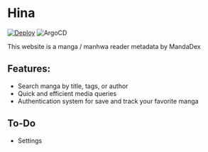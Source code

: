 # Hina

[![Deploy](https://github.com/Mirailisc/ui/actions/workflows/deploy.yml/badge.svg)](https://github.com/Mirailisc/ui/actions/workflows/deploy.yml)
![ArgoCD](https://argocd.arius.cloud/api/badge?name=ui-arisu)

This website is a manga / manhwa reader metadata by MandaDex

## Features:
- Search manga by title, tags, or author
- Quick and efficient media queries
- Authentication system for save and track your favorite manga

## To-Do
- Settings
